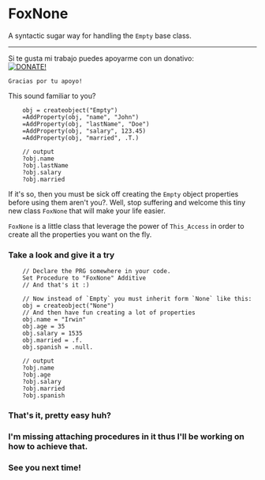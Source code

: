 # FoxNone
A syntactic sugar way for handling the `Empty` base class.
<hr>

Si te gusta mi trabajo puedes apoyarme con un donativo:   
[![DONATE!](http://www.pngall.com/wp-content/uploads/2016/05/PayPal-Donate-Button-PNG-File-180x100.png)](https://www.paypal.com/donate/?hosted_button_id=LXQYXFP77AD2G) 

    Gracias por tu apoyo!

This sound familiar to you?
```xBase
    obj = createobject("Empty")
    =AddProperty(obj, "name", "John")
    =AddProperty(obj, "lastName", "Doe")
    =AddProperty(obj, "salary", 123.45)
    =AddProperty(obj, "married", .T.)

    // output
    ?obj.name
    ?obj.lastName
    ?obj.salary
    ?obj.married
```

If it's so, then you must be sick off creating the `Empty` object properties before using them aren't you?. Well, stop suffering
and welcome this tiny new class `FoxNone` that will make your life easier.

`FoxNone` is a little class that leverage the power of `This_Access` in order to create all the properties you want on the fly.

### Take a look and give it a try
```xBase
    // Declare the PRG somewhere in your code.
    Set Procedure to "FoxNone" Additive
    // And that's it :)

    // Now instead of `Empty` you must inherit form `None` like this:
    obj = createobject("None")
    // And then have fun creating a lot of properties
    obj.name = "Irwin"
    obj.age = 35
    obj.salary = 1535
    obj.married = .f.
    obj.spanish = .null.
    
    // output
    ?obj.name
    ?obj.age
    ?obj.salary
    ?obj.married
    ?obj.spanish
```

### That's it, pretty easy huh?
### I'm missing attaching procedures in it thus I'll be working on how to achieve that.
### See you next time!
